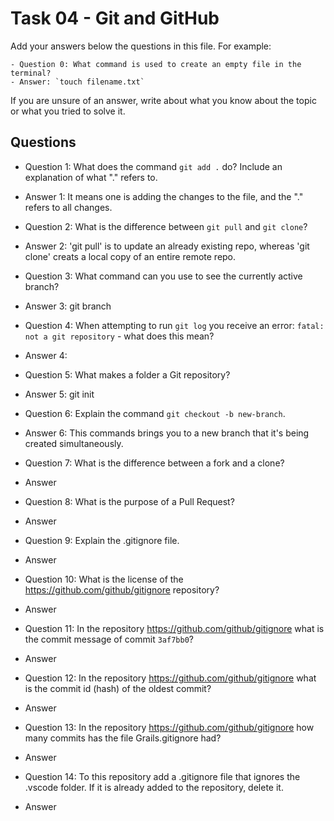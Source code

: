 # Task 04 - Git and GitHub

Add your answers below the questions in this file. For example: 

```
- Question 0: What command is used to create an empty file in the terminal?
- Answer: `touch filename.txt`
```

If you are unsure of an answer, write about what you know about the topic or what you tried to solve it.

## Questions

- Question 1: What does the command `git add .` do? Include an explanation of what "." refers to.
- Answer 1: It means one is adding the changes to the file, and the "." refers to all changes.

- Question 2: What is the difference between `git pull` and `git clone`?
- Answer 2: 'git pull' is to update an already existing repo, whereas 'git clone' creats a local copy of an entire remote repo.

- Question 3: What command can you use to see the currently active branch?
- Answer 3: git branch

- Question 4: When attempting to run `git log` you receive an error: `fatal: not a git repository` - what does this mean?
- Answer 4: 

- Question 5: What makes a folder a Git repository?
- Answer 5: git init

- Question 6: Explain the command `git checkout -b new-branch`.
- Answer 6: This commands brings you to a new branch that it's being created simultaneously.

- Question 7: What is the difference between a fork and a clone?
- Answer

- Question 8: What is the purpose of a Pull Request?
- Answer

- Question 9: Explain the .gitignore file.
- Answer

- Question 10: What is the license of the https://github.com/github/gitignore repository?
- Answer

- Question 11: In the repository https://github.com/github/gitignore what is the commit message of commit `3af7bb0`?
- Answer

- Question 12: In the repository https://github.com/github/gitignore what is the commit id (hash) of the oldest commit?
- Answer

- Question 13: In the repository https://github.com/github/gitignore how many commits has the file Grails.gitignore had?
- Answer

- Question 14: To this repository add a .gitignore file that ignores the .vscode folder. If it is already added to the repository, delete it.
- Answer